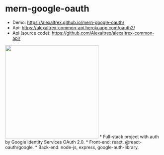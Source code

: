 # mern-google-oauth
* Demo: https://alexaltrex.github.io/mern-google-oauth/
* Api: https://alexaltrex-common-api.herokuapp.com/oauth2/
* Api (source code): https://github.com/Alexaltrex/alexaltrex-common-api/
<img src="https://user-images.githubusercontent.com/56224288/195480138-0c3541bf-490e-4c0f-a03b-59d105d273b0.jpg" height="300">
* Full-stack project with auth by Google Identity Services OAuth 2.0.
* Front-end: react, @react-oauth/google.
* Back-end: node-js, express, google-auth-library.


